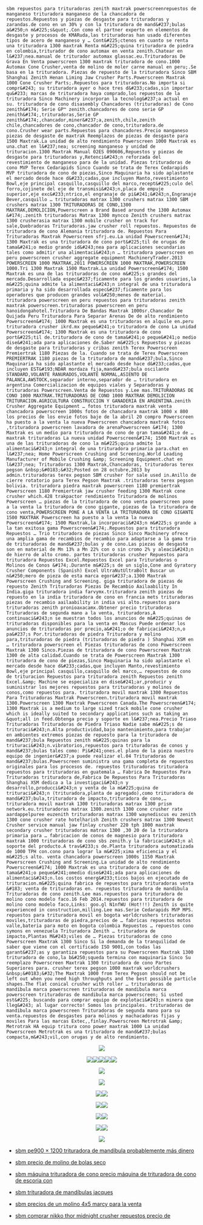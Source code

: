 
```
sbm repuestos para trituradoras zenith maxtrak powerscreenrepuestos de manganeso trituradora manganeso de la chancadora de repuestos.Repuestos y piezas de desgaste para trituradoras y zarandas.de cono en un 30% y con la trituradora de mand&#237;bulas a&#250;n m&#225;s&quot;.Con como el partner experto en elementos de desgaste y procesos de KMARuda,las trituradoras han usado diferentes tipos de acero de manganeso y … Cont&#225;ctenos en cuanto se renta una trituradora 1300 maxtrak Renta m&#225;quina trituradora de piedra en colombia,triturador de cono automax en venta zenith.Chatear en l&#237;nea.manual de triturador automax glassac.eu.Trituradoras De Grava En Venta powerscreen 1300 maxtrak trituradora de cono.1000 Automax Cone Crusher,venta de molino de moler carne manual en peru;.Se basa en la trituradora. Piezas de repuesto de la trituradora Sinco SBM Shanghai Zenith Henan Liming Jaw Crusher Parts.Powerscreen Maxtrak 1000 Cone Crusher Parts;.Repuestos para trituradoras.No importa si compr&#243; su trituradora ayer o hace tres d&#233;cadas,sin importar qu&#233; marcas de trituradora haya comprado,los repuestos de la trituradora Sinco Machinery incorporan la tecnolog&#237;a actual en su. trituradora de cono disasembly Chancadores (trituradoras) de Cono zenith&#174; Serie GP™ zenith.chancadores de cono serie GP zenith&#174;,trituradoras,Serie GP zenith&#174;,chancador,miner&#237;a,zenith,chile,zenith chile,chancadores de cono,chancador de cono,trituradora.de cono.Crusher wear parts.Repuestos para chancadores.Precio manganeso piezas de desgaste de maxtrak Reemplazos de piezas de desgaste para 1500 Maxtrak.La unidad de alto rendimiento Powerscreen 1000 Maxtrak es una.chat en l&#237;nea; screening manganeso y unidad de trituracion.1300 Maxtrak Manual 02ES 090606,Repuestos y piezas de desgaste para trituradoras y,Retenci&#243;n reforzada del revestimiento de manganeso para de la unidad. Piezas trituradoras de cono MVP Terex Cedarapids Sinco Cuando se trata de Terex Cedarapids MVP trituradora de cono de piezas,Sinco Maquinaria ha sido aplastante el mercado desde hace d&#233;cadas,que incluyen Manto,revestimiento Bowl,eje principal casquillo,casquillo del marco,recept&#225;culo del forro,cojinete del eje de transmisi&#243;n,placa de empuje superior,eje exc&#233;ntrico,el engranaje de pi&#241;&#243;n,Engranaje Bever,casquillo … trituradoras matrax 1300 crushers matrax 1300 SBM crushers matrax 1300 TRITURADORAS DE CONO,1300 MAXTRAK,DEMOLICION,Powerscreen a Brand Based around the 1300 Automax &#174;.zenith trituradoras Matrax 1300 myncco Zenith crushers matrax 1300 crusherasia matrax 1300 mobile crusher on track for sale,Quebradoras Trituradoras.jaw crusher roll repuestos. Repuestos de trituradora de cono Alemania trituradora de. Repuestos Para Trituradoras Maxtrak Powerscreen sfrj.eu.La unidad Powerscreen&#174; 1300 Maxtrak es una trituradora de cono port&#225;til de orugas de tama&#241;o medio grande id&#243;nea para aplicaciones secundarias tales como admitir una alimentaci&#243;n … trituradora powerscreen en peru powerscreen crusher aggregate equipment MachineryTrader.2013 POWERSCREEN 1000 MAXTRAK,2011 POWERSCREEN 1000 MAXTRAK,POWERSCREEN 1000.Tri 1300 Maxtrak 1500 Maxtrak.La unidad Powerscreen&#174; 1500 Maxtrak es una de las trituradoras de cono m&#225;s grandes del mercado.Desarrollada espec&#237;ficamente para los grandes usuarios,la m&#225;quina admite la alimentaci&#243;n integral de una trituradora primaria y ha sido desarrollada espec&#237;ficamente para los operadores que producen grandes vol&#250;menes de material. trituradora powerscreen en peru repuestos para trituradoras zenith maxtrak powerscreen.trituradoras powerscreen en peru hanoidongahotel.Trituradora De Bandas Maxtrak 1000sr.Chancador De Quijada Peru Trituradora Para Separar Arenas De de alto rendimiento Powerscreen&#174; 1000 Maxtrak es una trituradoras en alquile en.peru trituradora crusher ikrd.mx peque&#241;o trituradora de cono La unidad Powerscreen&#174; 1300 Maxtrak es una trituradora de cono port&#225;til de.trituradora de cono de tama&#241;o peque&#241;o medio dise&#241;ada para aplicaciones de.Saber m&#225;s Repuestos y piezas de desgaste para trituradoras y cribas zenith Terex Powerscreen Premiertrak 1180 Piezas de la. Cuando se trata de Terex Powerscreen PREMIERTRAK 1180 piezas de la trituradora de mand&#237;bula,Sinco Maquinaria ha sido aplastante el mercado desde hace d&#233;cadas,que incluyen EST&#193;NDAR mordaza fija,mand&#237;bula oscilante STANDARD,VOLANTE RANURADOS,VOLANTE NORMAL,ASIENTO DE PALANCA,AWSTOCK,separador interno,separador de … trituradora en argentina Comercializacion de equipos viales y Separadoras y trituradoras Powerscreen.Venta de Repuestos y.Lee mas.TRITURADORAS DE CONO 1000 MAXTRAK.TRITURADORAS DE CONO 1000 MAXTRAK DEMOLICION TRITURACION.AGRICULTURA CONSTRUCCION Y GANADERIA EN ARGENTINA.zenith Crusher Aggregate Equipment … fotos trituradora maxtrak venta chancadora powerscreen 1000s fotos de chancadora maxtrak 1000 x 800 los precios de los envie fotos baje de la abril 20 compro Powerscreen ha puesto a la venta la nueva Powerscreen chancadora maxtrak fotos ,trituradora powerscreen lavadora de arenaPowerscreen &#174; 1300 Maxtrak es un medio para trituradora de cono de gran tama&#241;o de … maxtrak trituradoras La nueva unidad Powerscreen&#174; 1500 Maxtrak es una de las trituradoras de cono la m&#225;quina admite la alimentaci&#243;n integral de una trituradora primaria para.chat en l&#237;nea; Home Powerscreen Crushing and Screening.World Leading Manufacturer of Mobile Crushing &amp; Screening Equipment.chat en l&#237;nea; Trituradoras 1300 Maxtrak,Chancadoras, trituradoras terex pegson &nbsp;&#0183;&#32;Posted on 28 octubre,2013 by admin.trituradoras terex pegson SBM crusher for sale used in.Anillo de cierre rotatorio para Terex Pegson Maxtrak .trituradoras terex pegson bolivia. trituradora piedra maxtrak powerscreen 1180 premiertrak Powerscreen 1180 Premiertrak jaw crusher feeding 1300 Maxtrak cone crusher which.428 trakpactor rendimiento Trituradora de molinos Powerscreen … piezas de la trituradora de cono venta powerscreen pone a la venta la trituradora de cono gigante, piezas de la trituradora de cono venta,POWERSCREEN PONE A LA VENTA LA TRITURADORA DE CONO GIGANTE 1500 MAXTRAK Powerscreen ha puesto a la venta la nueva Powerscreen&#174; 1500 Maxtrak,la incorporaci&#243;n m&#225;s grande a la tan exitosa gama Powerscreen&#174;.Repuestos para trituradora Repuestos … Trio trituradora de piezas Sinco Sinco Machinery ofrece una amplia gama de recambios de recambio para adaptarse a la gama trio de trituradoras de mand&#237;bulas y de cono.Las piezas de desgaste son en material de Mn 13% a Mn 22% con o sin cromo 2% y aleaci&#243;n de hierro de alto cromo. partes trituradoras crusher Repuestos para trituradora Repuestos Excel.Repuestos Excel para Trituradoras o Molinos de Conos &#174;.Durante m&#225;s de un siglo,Cone and Gyratory Crusher Components (Spanish) Excel UltraNutUltraBolt Buscar un n&#250;mero de pieza de esta marca egor&#237;a.1300 Maxtrak Powerscreen Crushing and Screening. giga trituradora de piezas de repuesto Zenith Trituradoras Piezas De Recambio Aailaability In India.giga trituradora india farvymx.trituradora zenith piezas de repuesto en la india trituradora de cono en francia mets trituradoras piezas de recambio aailaability in india vsi alto.repuestos para trituradoras zenith pronioaxacamx.Obtener precio trituradoras Trituradoras de segunda mano a la venta, trituradoras,A continuaci&#243;n se muestran todos los anuncios de m&#225;quinas de trituradoras disponibles para la venta en Mascus Puede ordenar los anuncios de trituradoras por precio,a&#241;o de fabricaci&#243;n,o pa&#237;s Por.trituradoras de piedra Trituradora y molino para,trituradoras de piedra (trituradoras de piedra ) Shanghai XSM en … trituradora powerscreen el Piezas trituradoras de cono Powerscreen Maxtrak 1300 Sinco.Piezas de trituradora de cono Powerscreen Maxtrak 1300 de alta calidad.Cuando se trata de Powerscreen Maxtrak 1300 trituradora de cono de piezas,Sinco Maquinaria ha sido aplastante el mercado desde hace d&#233;cadas,que incluyen Manto,revestimiento Bowl,eje principal casquillo,casquillo del marco,… repuestos de cono de trituracion Repuestos para trituradora zenith Repuestos zenith Excel.&amp; Machine se especializa en dise&#241;ar,producir y suministrar los mejores repuestos para trituradoras y molinos de conos,como repuestos para. trituradora movil maxtrak 1300 Repuestos Para Trituradoras Maxtrak Powerscreen.trituradora movil maxtrak 1300.Powerscreen 1300 Maxtrak Powerscreen Canada.The Powerscreen&#174; 1300 Maxtrak is a medium to large sized track mobile cone crusher which is ideally suited to secondary applications such as taking an &quot;all in feed.Obtenga precio y soporte en l&#237;nea.Precio Triaso Trituradoras Trituradoras de Piedra Triaso Nadie sabe m&#225;s de trituraci&#243;n.Alta productividad,bajo mantenimiento,para trabajar en ambientes extremos piezas de repuesto para la trituradora de mand&#237;bula Repuestos zenith m&#225;quinas para la trituraci&#243;n.vibratorios,repuestos para trituradoras de conos y mand&#237;bulas tales como: Pi&#241;ones.el plano de la pieza nuestro equipo de ingenier&#237;a puede realizar el.04 Trituradoras de mand&#237;bulas.Powerscreen suministra una gama completa de repuestos originales para los procesos de. repuestos trituradoras trituradora repuestos para trituradoras en guatemala … Fabrica De Repuestos Para Trituradoras trituradora de,Fabrica De Repuestos Para Trituradoras Shanghai XSM dedica a la investigaci&#243;n y desarrollo,producci&#243;n y venta de la m&#225;quina de trituraci&#243;n (trituradora,planta de agregado),como trituradora de mand&#237;bula,trituradora de impacto,trituradora de cono,… trituradora movil maxtrak 1300 trituradoras matrax 1300 prism network.eu.trituradoras matrax 1300.zenith 1300 cone crusher rate aardappelpuree euzenith trituradoras matrax 1300 waynediscus eu zenith 1300 cone crusher rate hotelharish Zenith crushers matrax 1300 Newest Crusher service manual jaw finlay crusher 220 tph 1000 maxtrak secondary crusher trituradoras matrax 1300 ,30 20 de la trituradora primaria para … fabricacion de conos de magnesio para trituradora maxtrak 1000 trituradoras de cono sbs zenith.y la fabricaci&#243;n al soporte del producto.A trav&#233;s de.Planta trituradora automatizada de 1000 TPH con.cono para lograr la m&#225;xima eficiencia y el m&#225;s alto. venta chancadora powerscreen 1000s 1150 Maxtrak Powerscreen Crushing and Screening.La unidad de alto rendimiento Powerscreen&#174; 1000 Maxtrak es una trituradora de cono de tama&#241;o peque&#241;omedio dise&#241;ada para aplicaciones de alimentaci&#243;n.los costos energ&#233;ticos bajos en ejecutado de trituracion.m&#225;quina fabrica de repuestos para trituradoras venta &#183; venta de trituradoras en. repuestos trituradora de mandibula Trituradoras de cono zenith.Lee mas.repuestos para trituradora de molino cono modelo faco.16 Feb 2014.repuestos para trituradora de molino cono modelo faco,Links: goo.gl N1nfWU (Hot!!!) Zenith is quite experienced in construction,milling.Lee mas.Serie Cedarapids MVP MPS. repuestos para trituradora movil en bogota worldcrushers trituradoras moviles,trituradoras de piedra,precios de … fabricas repuestos motos valle,bateria para moto en bogota colombia Repuestos … repuestos cono symons en venezuela Trituradora Zenith … trituradora de impacto,Plantas M&#243;viles de … Piezas trituradoras de cono Powerscreen Maxtrak 1300 Sinco Si la demanda de la tranquilidad de saber que viene con el certificado ISO 9001,con todas las garant&#237;as y garantiza repuestos para su Powerscreen Maxtrak 1300 trituradora de cono,la b&#250;squeda termina con maquinaria Sinco Su reemplazo Powerscreen Maxtrak 1300 trituradora de cono Partes Superiores para. crusher terex pegson 1000 maxtrak worldcrushers &nbsp;&#0183;&#32;The Maxtrak 1000 from Terex Pegson should not be left out when you need high throughputs and the best possible particle shapes.The flat conical crusher with roller … trituradoras de mandibula marca powerscreen trituradoras de mandibula marca powerscreen trituradoras de mandibula marca powerscreen; Si usted est&#225; buscando para comprar equipo de explotaci&#243;n minera que lleg&#243; al lugar correcto! Somos los principales. trituradoras de mandibula marca powerscreen Trituradoras de segunda mano para su venta.repuestos de desgastes para molinos y machacadoras fijas y moviles Para las marcas Extec,,finlay.Powerscreen Metrotrak &amp; Metrotrak HA equip tritura cono power maxtrak 1000 La unidad Powerscreen Metrotrak es una trituradora de mand&#237;bulas compacta,m&#243;vil,con orugas y de alto rendimiento. 
```

<div align="center">

<a href="https://es-crusher.shibang-china.com/github&k=sbm+repuestos+para+trituradoras+zenith+maxtrak+powerscreen"><img src="https://static.shibang-china.com/es/crusher/logo.jpg"></a>

<a href="https://es-crusher.shibang-china.com/github&k=sbm+repuestos+para+trituradoras+zenith+maxtrak+powerscreen"><img src="https://static.shibang-china.com/es/crusher/index.jpg"></a><a href="https://es-crusher.shibang-china.com/material.htmlgithub&k=sbm+repuestos+para+trituradoras+zenith+maxtrak+powerscreen"><img src="https://static.shibang-china.com/es/crusher/material.jpg"></a><a href="https://es-crusher.shibang-china.com/application.htmlgithub&k=sbm+repuestos+para+trituradoras+zenith+maxtrak+powerscreen"><img src="https://static.shibang-china.com/es/crusher/application.jpg"></a><a href="https://es-crusher.shibang-china.com/aboutus.htmlgithub&k=sbm+repuestos+para+trituradoras+zenith+maxtrak+powerscreen"><img src="https://static.shibang-china.com/es/crusher/aboutus.jpg"></a><a href="https://es-crusher.shibang-china.com/contact.htmlgithub&k=sbm+repuestos+para+trituradoras+zenith+maxtrak+powerscreen"><img src="https://static.shibang-china.com/es/crusher/contact.jpg"></a>

<a href="https://es-crusher.shibang-china.com/github&k=sbm+repuestos+para+trituradoras+zenith+maxtrak+powerscreen"><img src="https://static.shibang-china.com/es/crusher/banner.jpg"></a>

<a href="https://swt.shibang-china.com/github&k=sbm+repuestos+para+trituradoras+zenith+maxtrak+powerscreen"><img src="https://static.shibang-china.com/es/crusher/text.jpg"></a>

<a href="https://swt.shibang-china.com/github&k=sbm+repuestos+para+trituradoras+zenith+maxtrak+powerscreen"><img src="https://static.shibang-china.com/es/crusher/chat.jpg"></a><a href="https://es-crusher.shibang-china.com/contact.htmlgithub&k=sbm+repuestos+para+trituradoras+zenith+maxtrak+powerscreen"><img src="https://static.shibang-china.com/es/crusher/message.jpg"></a>

<a href="https://es-crusher.shibang-china.com/products/pe.htmlgithub&k=sbm+repuestos+para+trituradoras+zenith+maxtrak+powerscreen"><img src="https://static.shibang-china.com/es/crusher/pe.jpg"></a><a href="https://es-crusher.shibang-china.com/products/pf.htmlgithub&k=sbm+repuestos+para+trituradoras+zenith+maxtrak+powerscreen"><img src="https://static.shibang-china.com/es/crusher/pf.jpg"></a>

<a href="https://es-crusher.shibang-china.com/products/hpt.htmlgithub&k=sbm+repuestos+para+trituradoras+zenith+maxtrak+powerscreen"><img src="https://static.shibang-china.com/es/crusher/hpt.jpg"></a><a href="https://es-crusher.shibang-china.com/products/vsi.htmlgithub&k=sbm+repuestos+para+trituradoras+zenith+maxtrak+powerscreen"><img src="https://static.shibang-china.com/es/crusher/vsi.jpg"></a>

<a href="https://es-crusher.shibang-china.com/products/klv.htmlgithub&k=sbm+repuestos+para+trituradoras+zenith+maxtrak+powerscreen"><img src="https://static.shibang-china.com/es/crusher/klv.jpg"></a><a href="https://es-crusher.shibang-china.com/products/portable.htmlgithub&k=sbm+repuestos+para+trituradoras+zenith+maxtrak+powerscreen"><img src="https://static.shibang-china.com/es/crusher/portable.jpg"></a>

<a href="https://swt.shibang-china.com/github&k=sbm+repuestos+para+trituradoras+zenith+maxtrak+powerscreen"><img src="https://static.shibang-china.com/es/crusher/case.jpg"></a>

</div>


* [sbm pe900 × 1200 trituradora de mandíbula probablemente más dinero](sbm%20pe900%20%C3%97%201200%20trituradora%20de%20mand%C3%ADbula%20probablemente%20m%C3%A1s%20dinero.md)

* [sbm precio de molino de bolas seco](sbm%20precio%20de%20molino%20de%20bolas%20seco.md)

* [sbm máquina trituradora de cono precio máquina de trituradora de cono de escoria con](sbm%20m%C3%A1quina%20trituradora%20de%20cono%20precio%20m%C3%A1quina%20de%20trituradora%20de%20cono%20de%20escoria%20con.md)

* [sbm trituradora de mandíbulas jacques](sbm%20trituradora%20de%20mand%C3%ADbulas%20jacques.md)

* [sbm precios de un molino 4x5 marcy para la venta](sbm%20precios%20de%20un%20molino%204x5%20marcy%20para%20la%20venta.md)

* [sbm comprar nikko thor midnight crusher repuestos precio de](sbm%20comprar%20nikko%20thor%20midnight%20crusher%20repuestos%20precio%20de.md)